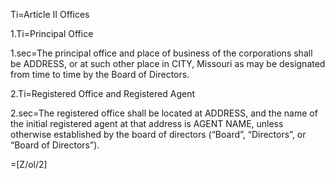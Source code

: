 Ti=Article II 	Offices

1.Ti=Principal Office

1.sec=The principal office and place of business of the corporations shall be ADDRESS, or at such other place in CITY, Missouri as may be designated from time to time by the Board of Directors.

2.Ti=Registered Office and Registered Agent

2.sec=The registered office shall be located at ADDRESS, and the name of the initial registered agent at that address is AGENT NAME, unless otherwise established by the board of directors (“Board”, “Directors”, or “Board of Directors”). 

=[Z/ol/2]
